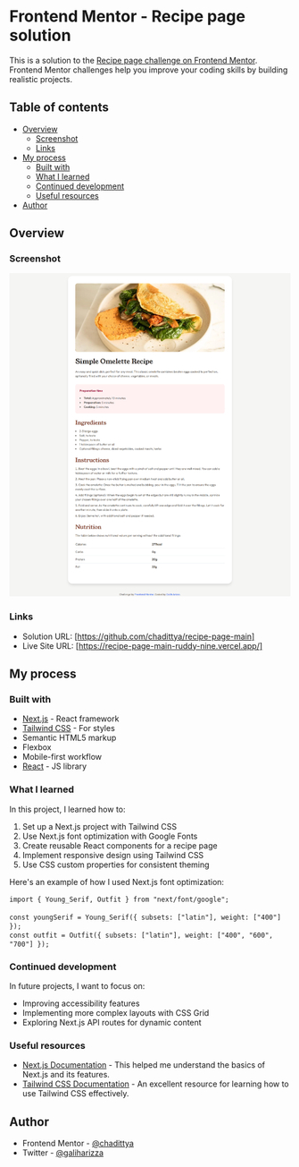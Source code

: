# Frontend Mentor - Recipe page solution

This is a solution to the [Recipe page challenge on Frontend Mentor](https://www.frontendmentor.io/challenges/recipe-page-KiTsR8QQKm). Frontend Mentor challenges help you improve your coding skills by building realistic projects.

## Table of contents

- [Overview](#overview)
  - [Screenshot](#screenshot)
  - [Links](#links)
- [My process](#my-process)
  - [Built with](#built-with)
  - [What I learned](#what-i-learned)
  - [Continued development](#continued-development)
  - [Useful resources](#useful-resources)
- [Author](#author)

## Overview

### Screenshot

![Screenshot](./public/screenshot.png)

### Links

- Solution URL: [https://github.com/chadittya/recipe-page-main]
- Live Site URL: [https://recipe-page-main-ruddy-nine.vercel.app/]

## My process

### Built with

- [Next.js](https://nextjs.org/) - React framework
- [Tailwind CSS](https://tailwindcss.com/) - For styles
- Semantic HTML5 markup
- Flexbox
- Mobile-first workflow
- [React](https://reactjs.org/) - JS library

### What I learned

In this project, I learned how to:

1. Set up a Next.js project with Tailwind CSS
2. Use Next.js font optimization with Google Fonts
3. Create reusable React components for a recipe page
4. Implement responsive design using Tailwind CSS
5. Use CSS custom properties for consistent theming

Here's an example of how I used Next.js font optimization:

```tsx
import { Young_Serif, Outfit } from "next/font/google";

const youngSerif = Young_Serif({ subsets: ["latin"], weight: ["400"] });
const outfit = Outfit({ subsets: ["latin"], weight: ["400", "600", "700"] });
```

### Continued development

In future projects, I want to focus on:

- Improving accessibility features
- Implementing more complex layouts with CSS Grid
- Exploring Next.js API routes for dynamic content

### Useful resources

- [Next.js Documentation](https://nextjs.org/docs) - This helped me understand the basics of Next.js and its features.
- [Tailwind CSS Documentation](https://tailwindcss.com/docs) - An excellent resource for learning how to use Tailwind CSS effectively.

## Author

- Frontend Mentor - [@chadittya](https://www.frontendmentor.io/profile/chadittya)
- Twitter - [@galiharizza](https://www.twitter.com/galiharizza)
